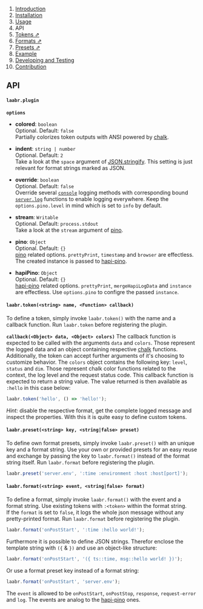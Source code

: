 1. [Introduction](../#introduction)
2. [Installation](../#installation)
3. [Usage](../#usage)
4. API
5. [Tokens ⇗](tokens-formats-presets.md#tokens)
5. [Formats ⇗](tokens-formats-presets.md#formats)
7. [Presets ⇗](tokens-formats-presets.md#presets)
8. [Example](../#example)
9. [Developing and Testing](../#developing-and-testing)
10. [Contribution](../#contribution)

## API
#### `laabr.plugin`

**`options`**
- **colored**: `boolean`<br/>
Optional. Default: `false`<br/>
Partially colorizes token outputs with ANSI powered by [chalk](https://github.com/chalk/chalk).

- **indent**: `string | number`<br/>
Optional. Default: `2`<br/>
Take a look at the `space` argument of [JSON.stringify](https://developer.mozilla.org/en/docs/Web/JavaScript/Reference/Global_Objects/JSON/stringify). This setting is just relevant for format strings marked as JSON.

- **override**: `boolean`<br/>
Optional. Default: `false`<br/>
Override several [`console`](https://developer.mozilla.org/en-US/docs/Web/API/Console) logging methods with corresponding bound [`server.log`](https://hapijs.com/api#serverlogtags-data-timestamp) functions to enable logging everywhere. Keep the `options.pino.level` in mind which is set to `info` by default.

- **stream**: `Writable`<br/>
Optional. Default: `process.stdout`<br/>
Take a look at the `stream` argument of [pino](https://github.com/pinojs/pino/blob/master/docs/API.md).

- **pino**: `Object`<br/>
Optional. Default: `{}`<br/>
[pino](https://github.com/pinojs/pino) related options. `prettyPrint`, `timestamp` and `browser` are effectless. The created instance is passed to [hapi-pino](https://github.com/pinojs/hapi-pino).

- **hapiPino**: `Object`<br/>
Optional. Default: `{}`<br/>
[hapi-pino](https://github.com/pinojs/hapi-pino) related options. `prettyPrint`, `mergeHapiLogData` and `instance` are effectless. Use `options.pino` to configre the passed `instance`.

#### `laabr.token(<string> name, <Function> callback)`
To define a token, simply invoke `laabr.token()` with the name and a callback function. Run `laabr.token` before registering the plugin.

**`callback(<Object> data, <Object> colors)`**
The callback function is expected to be called with the arguments `data` and `colors`. Those represent the logged data and an object containing respective [chalk](https://github.com/chalk/chalk) functions. Additionally, the token can accept further arguments of it's choosing to customize behavior. The `colors` object contains the following key: `level`, `status` and `dim`. Those represent chalk color functions related to the context, the log level and the request status code. This callback function is expected to return a string value. The value returned is then available as `:hello` in this case below:

``` js
laabr.token('hello', () => 'hello!');
```

*Hint:* disable the respective format, get the complete logged message and inspect the properties. With this it is quite easy to define custom tokens.

#### `laabr.preset(<string> key, <string|false> preset)`
To define own format presets, simply invoke `laabr.preset()` with an unique key and a format string. Use your own or provided presets for an easy reuse and exchange by passing the key to `laabr.format()` instead of the format string itself. Run `laabr.format` before registering the plugin.

``` js
laabr.preset('server.env', ':time :environment :host :host[port]');
```

#### `laabr.format(<string> event, <string|false> format)`
To define a format, simply invoke `laabr.format()` with the event and a format string. Use existing tokens with `:<token>` within the format string.<br>
If the `format` is set to `false`, it logs the whole json message without any pretty-printed format. Run `laabr.format` before registering the plugin.

``` js
laabr.format('onPostStart', ':time :hello world!');
```

Furthermore it is possible to define JSON strings. Therefor enclose the template string with `({` & `})` and use an object-like structure:

``` js
laabr.format('onPostStart', '({ ts::time, msg::hello world! })');
```

Or use a format preset key instead of a format string:

``` js
laabr.format('onPostStart', 'server.env');
```

The `event` is allowed to be `onPostStart`, `onPostStop`, `response`, `request-error` and `log`. The events are analog to the [hapi-pino](https://github.com/pinojs/hapi-pino) ones.
